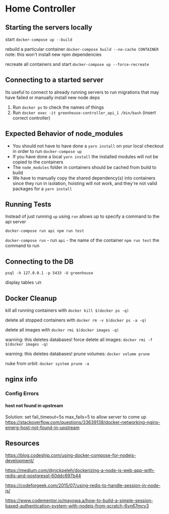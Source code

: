 
Home Controller
===============

## Starting the servers locally

start `docker-compose up --build`

rebuild a particular container  `docker-compose build --no-cache CONTAINER`
note: this won't install new npm dependencies

recreate all containers and start `docker-compose up --force-recreate`


## Connecting to a started server

Its useful to connect to already running servers to run migrations that may have failed or manually install new node deps

1) Run `docker ps` to check the names of things
2) Run `docker exec -it greenhouse-controller_api_1 /bin/bash` (insert correct controller)



## Expected Behavior of node_modules

* You should not have to have done a `yarn install` on your local checkout in order to run `docker-compose up`
* If you have done a local `yarn install` the installed modules will not be copied to the containers
* The `node_modules` folder in containers should be cached from build to build
* We have to manually copy the shared dependency(s) into containers since they run in isolation, hoisting will not work, and they're not valid packages for a `yarn install`



## Running Tests

Instead of just running `up` using `run` allows up to specify a command to the api server

`docker-compose run api npm run test`

`docker-compose run` - run
`api` - the name of the container
`npm run test` the command to run




## Connecting to the DB

`psql -h 127.0.0.1 -p 5433 -U greenhouse`

display tables `\dt`




## Docker Cleanup


kill all running containers with `docker kill $(docker ps -q)`

delete all stopped containers with `docker rm -v $(docker ps -a -q)`

delete all images with `docker rmi $(docker images -q)`

warning: this deletes databases!
force delete all images: `docker rmi -f $(docker images -q)`

warning: this deletes databases!
prune volumes: `docker volume prune`

nuke from orbit: `docker system prune -a`



## nginx info

### Config Errors

#### host not found in upstream

Solution: set fail_timeout=5s max_fails=5 to allow server to come up
https://stackoverflow.com/questions/33639138/docker-networking-nginx-emerg-host-not-found-in-upstream




## Resources

https://blog.codeship.com/using-docker-compose-for-nodejs-development/

https://medium.com/@nickpeleh/dockerizing-a-node-js-web-app-with-redis-and-postgresql-60ddc697b44

https://codeforgeek.com/2015/07/using-redis-to-handle-session-in-node-js/

https://www.codementor.io/mayowa.a/how-to-build-a-simple-session-based-authentication-system-with-nodejs-from-scratch-6vn67mcy3
